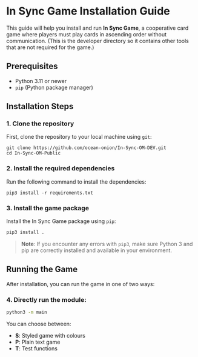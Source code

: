 # In Sync Game Installation Guide

This guide will help you install and run **In Sync Game**, a cooperative card game where players must play cards in ascending order without communication. (This is the developer directory so it contains other tools that are not required for the game.)

## Prerequisites

- Python 3.11 or newer
- `pip` (Python package manager)

## Installation Steps

### 1. Clone the repository

First, clone the repository to your local machine using `git`:

```
git clone https://github.com/ocean-onion/In-Sync-OM-DEV.git
cd In-Sync-OM-Public
```

### 2. Install the required dependencies

Run the following command to install the dependencies:

```
pip3 install -r requirements.txt
```

### 3. Install the game package

Install the In Sync Game package using `pip`:

```bash
pip3 install .
```

> **Note**: If you encounter any errors with `pip3`, make sure Python 3 and pip are correctly installed and available in your environment.

## Running the Game

After installation, you can run the game in one of two ways:

### 4. Directly run the module:
```bash
python3 -m main
```

You can choose between:
- **S**: Styled game with colours
- **P**: Plain text game
- **T**: Test functions